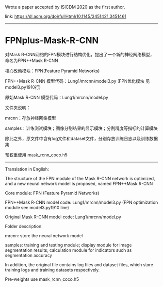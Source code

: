 Wrote a paper accepted by ISICDM 2020 as the first author.

link: https://dl.acm.org/doi/fullHtml/10.1145/3451421.3451461

-----------------------------------------------------------------------------
# FPNplus-Mask-R-CNN
对Mask R-CNN网络的FPN模块进行结构优化，提出了一个新的神经网络模型，命名为FPN++Mask R-CNN

核心改动模块：FPN(Feature Pyramid Networks)

FPN++Mask R-CNN 模型代码：Lung1/mrcnn/model3.py (FPN优化模块 见model3.py1910行)

原始Mask R-CNN 模型代码：Lung1/mrcnn/model.py 

文件夹说明：

mrcnn：存放神经网络模型

samples：训练测试模块；图像分割结果的显示模块；分割精度等指标的计算模块

除此之外，原文件中含有log文件和dataset文件，分别存放训练日志以及训练数据集

预权重使用 mask_rcnn_coco.h5 

------------------------------------------------------------------------------
Translation in English:

The structure of the FPN module of the Mask R-CNN network is optimized, and a new neural network model is proposed, named FPN++Mask R-CNN

Core module: FPN (Feature Pyramid Networks)

FPN++Mask R-CNN model code: Lung1/mrcnn/model3.py (FPN optimization module see model3.py1910 line)

Original Mask R-CNN model code: Lung1/mrcnn/model.py

Folder description:

mrcnn: store the neural network model

samples: training and testing module; display module for image segmentation results; calculation module for indicators such as segmentation accuracy

In addition, the original file contains log files and dataset files, which store training logs and training datasets respectively.

Pre-weights use mask_rcnn_coco.h5
